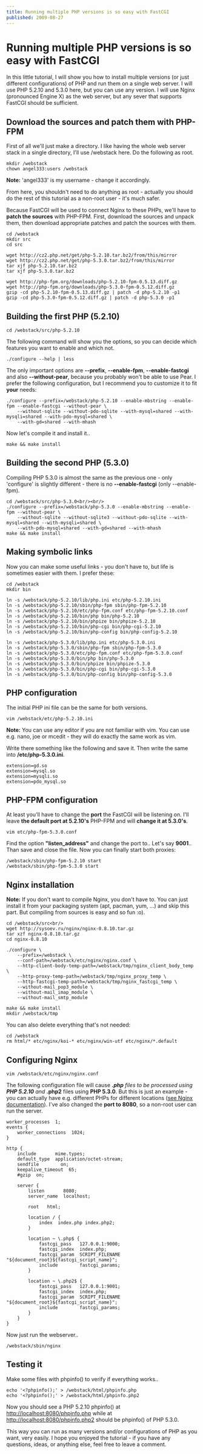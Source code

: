 ```yaml
---
title: Running multiple PHP versions is so easy with FastCGI
published: 2009-08-27
---
```


# Running multiple PHP versions is so easy with FastCGI

In this little tutorial, I will show you how to install multiple versions (or just different configurations) of PHP and run them on a single web server. I will use PHP 5.2.10 and 5.3.0 here, but you can use any version. I will use Nginx (pronounced Engine X) as the web server, but any sever that supports FastCGI should be sufficient.

Download the sources and patch them with PHP-FPM
------------------------------------------------

First of all we'll just make a directory. I like having the whole web server stack in a single directory, I'll use /webstack here. Do the following as root.

    mkdir /webstack
    chown angel333:users /webstack

**Note:** 'angel333' is my username - change it accordingly.

From here, you shouldn't need to do anything as root - actually you should do the rest of this tutorial as a non-root user - it's much safer.

Because FastCGI will be used to connect Nginx to these PHPs, we'll have to **patch the sources** with PHP-FPM. First, download the sources and unpack them, then download appropriate patches and patch the sources with them.


    cd /webstack
    mkdir src
    cd src

    wget http://cz2.php.net/get/php-5.2.10.tar.bz2/from/this/mirror
    wget http://cz2.php.net/get/php-5.3.0.tar.bz2/from/this/mirror
    tar xjf php-5.2.10.tar.bz2
    tar xjf php-5.3.0.tar.bz2

    wget http://php-fpm.org/downloads/php-5.2.10-fpm-0.5.13.diff.gz
    wget http://php-fpm.org/downloads/php-5.3.0-fpm-0.5.12.diff.gz
    gzip -cd php-5.2.10-fpm-0.5.13.diff.gz | patch -d php-5.2.10 -p1
    gzip -cd php-5.3.0-fpm-0.5.12.diff.gz | patch -d php-5.3.0 -p1


Building the first PHP (5.2.10)
-------------------------------

    cd /webstack/src/php-5.2.10

The following command will show you the options, so you can decide which features you want to enable and which not.

    ./configure --help | less

The only important options are **--prefix**, **--enable-fpm**, **--enable-fastcgi** and also **--without-pear**, because you probably won't be able to use Pear. I prefer the following configuration, but I recommend you to customize it to fit **your** needs:

    ./configure --prefix=/webstack/php-5.2.10 --enable-mbstring --enable-fpm --enable-fastcgi --without-pear \
        --without-sqlite --without-pdo-sqlite --with-mysql=shared --with-mysqli=shared --with-pdo-mysql=shared \
        --with-gd=shared --with-mhash

Now let's compile it and install it..

    make && make install

Building the second PHP (5.3.0)
-------------------------------

Compiling PHP 5.3.0 is almost the same as the previous one - only 'configure' is slightly different - there is no **--enable-fastcgi** (only --enable-fpm).

    cd /webstack/src/php-5.3.0<br/><br/>
    ./configure --prefix=/webstack/php-5.3.0 --enable-mbstring --enable-fpm --without-pear \
        --without-sqlite --without-sqlite3 --without-pdo-sqlite --with-mysql=shared --with-mysqli=shared \
        --with-pdo-mysql=shared --with-gd=shared --with-mhash
    make && make install

Making symbolic links
---------------------

Now you can make some useful links - you don't have to, but life is sometimes easier with them. I prefer these:

    cd /webstack
    mkdir bin

    ln -s /webstack/php-5.2.10/lib/php.ini etc/php-5.2.10.ini
    ln -s /webstack/php-5.2.10/sbin/php-fpm sbin/php-fpm-5.2.10
    ln -s /webstack/php-5.2.10/etc/php-fpm.conf etc/php-fpm-5.2.10.conf
    ln -s /webstack/php-5.2.10/bin/php bin/php-5.2.10
    ln -s /webstack/php-5.2.10/bin/phpize bin/phpize-5.2.10
    ln -s /webstack/php-5.2.10/bin/php-cgi bin/php-cgi-5.2.10
    ln -s /webstack/php-5.2.10/bin/php-config bin/php-config-5.2.10

    ln -s /webstack/php-5.3.0/lib/php.ini etc/php-5.3.0.ini
    ln -s /webstack/php-5.3.0/sbin/php-fpm sbin/php-fpm-5.3.0
    ln -s /webstack/php-5.3.0/etc/php-fpm.conf etc/php-fpm-5.3.0.conf
    ln -s /webstack/php-5.3.0/bin/php bin/php-5.3.0
    ln -s /webstack/php-5.3.0/bin/phpize bin/phpize-5.3.0
    ln -s /webstack/php-5.3.0/bin/php-cgi bin/php-cgi-5.3.0
    ln -s /webstack/php-5.3.0/bin/php-config bin/php-config-5.3.0

PHP configuration
-----------------

The initial PHP ini file can be the same for both versions.

    vim /webstack/etc/php-5.2.10.ini

**Note:** You can use any editor if you are not familiar with vim. You can use e.g. nano, joe or mcedit - they will do exactly the same work as vim.

Write there something like the following and save it. Then write the same into **/etc/php-5.3.0.ini**.

    extension=gd.so
    extension=mysql.so
    extension=mysqli.so
    extension=pdo_mysql.so

PHP-FPM configuration
---------------------

At least you'll have to change the **port** the FastCGI will be listening on. I'll leave **the default port at 5.2.10's** PHP-FPM and will **change it at 5.3.0's**.

    vim etc/php-fpm-5.3.0.conf

Find the option **"listen_address"** and change the port to.. Let's say **9001**.. Than save and close the file. Now you can finally start both proxies:

    /webstack/sbin/php-fpm-5.2.10 start
    /webstack/sbin/php-fpm-5.3.0 start

Nginx installation
------------------

**Note:** If you don't want to compile Nginx, you don't have to. You can just install it from your packaging system (apt, pacman, yum, ...) and skip this part. But compiling from sources is easy and so fun :o).

    cd /webstack/src<br/>
    wget http://sysoev.ru/nginx/nginx-0.8.10.tar.gz
    tar xzf nginx-0.8.10.tar.gz
    cd nginx-0.8.10

	./configure \
		--prefix=/webstack \
		--conf-path=/webstack/etc/nginx/nginx.conf \
		--http-client-body-temp-path=/webstack/tmp/nginx_client_body_temp \
		--http-proxy-temp-path=/webstack/tmp/nginx_proxy_temp \
		--http-fastcgi-temp-path=/webstack/tmp/nginx_fastcgi_temp \
		--without-mail_pop3_module \
		--without-mail_imap_module \
		--without-mail_smtp_module

    make && make install
    mkdir /webstack/tmp

You can also delete everything that's not needed:

	cd /webstack
	rm html/* etc/nginx/koi-* etc/nginx/win-utf etc/nginx/*.default

Configuring Nginx
-----------------

	vim /webstack/etc/nginx/nginx.conf

The following configuration file will cause <b>*.php</b> files to be processed using **PHP 5.2.10** and <b>*.php2</b> files using **PHP 5.3.0**. But this is just an example - you can actually have e.g. different PHPs for different locations ([see Nginx documentation](http://wiki.nginx.org)). I've also changed the **port to 8080**, so a non-root user can run the server.

	worker_processes  1;
	events {
		worker_connections  1024;
	}

	http {
		include       mime.types;
		default_type  application/octet-stream;
		sendfile        on;
		keepalive_timeout  65;
		#gzip  on;

		server {
			listen       8080;
			server_name  localhost;

			root   html;

			location / {
				index  index.php index.php2;
			}

			location ~ \.php$ {
				fastcgi_pass   127.0.0.1:9000;
				fastcgi_index  index.php;
				fastcgi_param  SCRIPT_FILENAME  "${document_root}${fastcgi_script_name}";
				include        fastcgi_params;
			}

			location ~ \.php2$ {
				fastcgi_pass   127.0.0.1:9001;
				fastcgi_index  index.php;
				fastcgi_param  SCRIPT_FILENAME  "${document_root}${fastcgi_script_name}";
				include        fastcgi_params;
			}
		}
	}

Now just run the webserver..

	/webstack/sbin/nginx

Testing it
----------

Make some files with phpinfo() to verify if everything works..

	echo '<?phpinfo();' > /webstack/html/phpinfo.php
	echo '<?phpinfo();' > /webstack/html/phpinfo.php2

Now you should see a PHP 5.2.10 phpinfo() at <a href="http://localhost:8080/phpinfo.php">http://localhost:8080/phpinfo.php</a> while at <a href="http://localhost:8080/phpinfo.php2">http://localhost:8080/phpinfo.php2</a> should be phpinfo() of PHP 5.3.0.

This way you can run as many versions and/or configurations of PHP as you want, very easily. I hope you enjoyed the tutorial - if you have any questions, ideas, or anything else, feel free to leave a comment.

